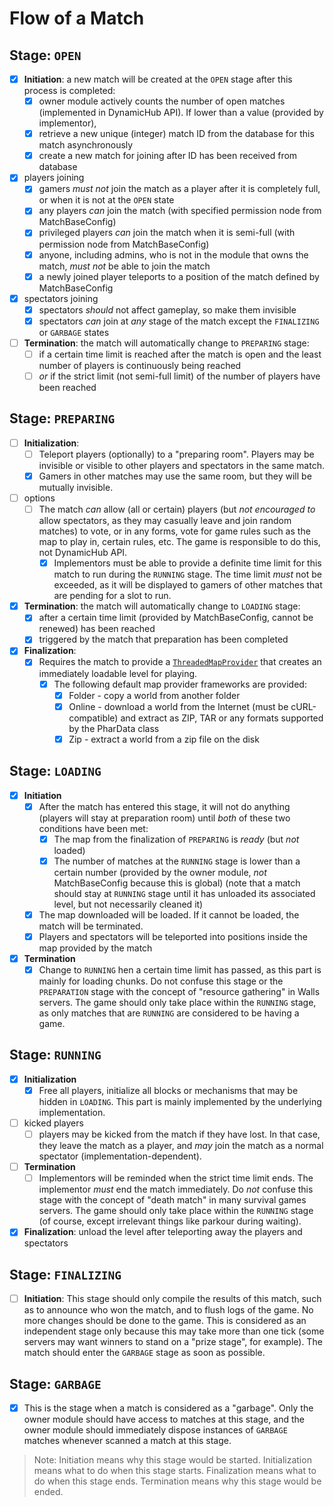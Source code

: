 Flow of a Match
===


## Stage: `OPEN`
- [x] **Initiation**: a new match will be created at the `OPEN` stage after this process is completed:
    - [x] owner module actively counts the number of open matches (implemented in DynamicHub API). If lower than a value (provided by implementor),
    - [x] retrieve a new unique (integer) match ID from the database for this match asynchronously
    - [x] create a new match for joining after ID has been received from database
- [x] players joining
    - [x] gamers _must not_ join the match as a player after it is completely full, or when it is not at the `OPEN` state
    - [x] any players _can_ join the match (with specified permission node from MatchBaseConfig)
    - [x] privileged players _can_ join the match when it is semi-full (with permission node from MatchBaseConfig)
    - [x] anyone, including admins, who is not in the module that owns the match, _must not_ be able to join the match
    - [x] a newly joined player teleports to a position of the match defined by MatchBaseConfig
- [x] spectators joining
    - [x] spectators _should_ not affect gameplay, so make them invisible
    - [x] spectators _can_ join at _any_ stage of the match except the `FINALIZING` or `GARBAGE` states
- [ ] **Termination**: the match will automatically change to `PREPARING` stage:
    - [ ] if a certain time limit is reached after the match is open and the least number of players is continuously being reached
    - [ ] _or_ if the strict limit (not semi-full limit) of the number of players have been reached
    
## Stage: `PREPARING`
- [ ] **Initialization**:
    - [ ] Teleport players (optionally) to a "preparing room". Players may be invisible or visible to other players and spectators in the same match.
    - [x] Gamers in other matches may use the same room, but they will be mutually invisible.
- [ ] options
    - [ ] The match _can_ allow (all or certain) players (but _not encouraged to_ allow spectators, as they may casually leave and join random matches) to vote, or in any forms, vote for game rules such as the map to play in, certain rules, etc. The game is responsible to do this, not DynamicHub API.
        - [x] Implementors must be able to provide a definite time limit for this match to run during the `RUNNING` stage. The time limit _must_ not be exceeded, as it will be displayed to gamers of other matches that are pending for a slot to run.
- [x] **Termination**: the match will automatically change to `LOADING` stage:
    - [x] after a certain time limit (provided by MatchBaseConfig, cannot be renewed) has been reached
    - [x] triggered by the match that preparation has been completed
- [x] **Finalization**:
    - [x] Requires the match to provide a [`ThreadedMapProvider`](src/DynamicHub/Module/Match/MapProvider/ThreadedMapProvider.php) that creates an immediately loadable level for playing.
        - [x] The following default map provider frameworks are provided:
            - [x] Folder - copy a world from another folder
            - [x] Online - download a world from the Internet (must be cURL-compatible) and extract as ZIP, TAR or any formats supported by the PharData class
            - [x] Zip - extract a world from a zip file on the disk

## Stage: `LOADING`
- [x] **Initiation**
    - [x] After the match has entered this stage, it will not do anything (players will stay at preparation room) until _both_ of these two conditions have been met:
        - [x] The map from the finalization of `PREPARING` is _ready_ (but _not_ loaded)
        - [x] The number of matches at the `RUNNING` stage is lower than a certain number (provided by the owner module, _not_ MatchBaseConfig because this is global) (note that a match should stay at `RUNNING` stage until it has unloaded its associated level, but not necessarily cleaned it)
    - [x] The map downloaded will be loaded. If it cannot be loaded, the match will be terminated.
    - [x] Players and spectators will be teleported into positions inside the map provided by the match
- [x] **Termination**
    - [x] Change to `RUNNING` hen a certain time limit has passed, as this part is mainly for loading chunks. Do not confuse this stage or the `PREPARATION` stage with the concept of "resource gathering" in Walls servers. The game should only take place within the `RUNNING` stage, as only matches that are `RUNNING` are considered to be having a game.

## Stage: `RUNNING`
- [x] **Initialization**
    - [x] Free all players, initialize all blocks or mechanisms that may be hidden in `LOADING`. This part is mainly implemented by the underlying implementation.
- [ ] kicked players
    - [ ] players may be kicked from the match if they have lost. In that case, they leave the match as a player, and _may_ join the match as a normal spectator (implementation-dependent).
- [ ] **Termination**
    - [ ] Implementors will be reminded when the strict time limit ends. The implementor _must_ end the match immediately. Do _not_ confuse this stage with the concept of "death match" in many survival games servers. The game should only take place within the `RUNNING` stage (of course, except irrelevant things like parkour during waiting).
- [x] **Finalization**: unload the level after teleporting away the players and spectators

## Stage: `FINALIZING`
- [ ] **Initiation**: This stage should only compile the results of this match, such as to announce who won the match, and to flush logs of the game. No more changes should be done to the game. This is considered as an independent stage only because this may take more than one tick (some servers may want winners to stand on a "prize stage", for example). The match should enter the `GARBAGE` stage as soon as possible.

## Stage: `GARBAGE`
- [x] This is the stage when a match is considered as a "garbage". Only the owner module should have access to matches at this stage, and the owner module should immediately dispose instances of `GARBAGE` matches whenever scanned a match at this stage.

> Note: Initiation means why this stage would be started. Initialization means what to do when this stage starts. Finalization means what to do when this stage ends. Termination means why this stage would be ended.

